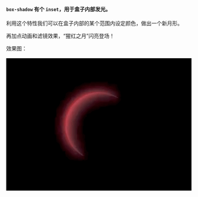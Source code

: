 #### `box-shadow` 有个 `inset`，用于盒子内部发光。
利用这个特性我们可以在盒子内部的某个范围内设定颜色，做出一个新月形。

再加点动画和滤镜效果，“猩红之月”闪亮登场！

效果图：<br><br>
<img src="crimsonCrescentLoading.gif" width="500px">
